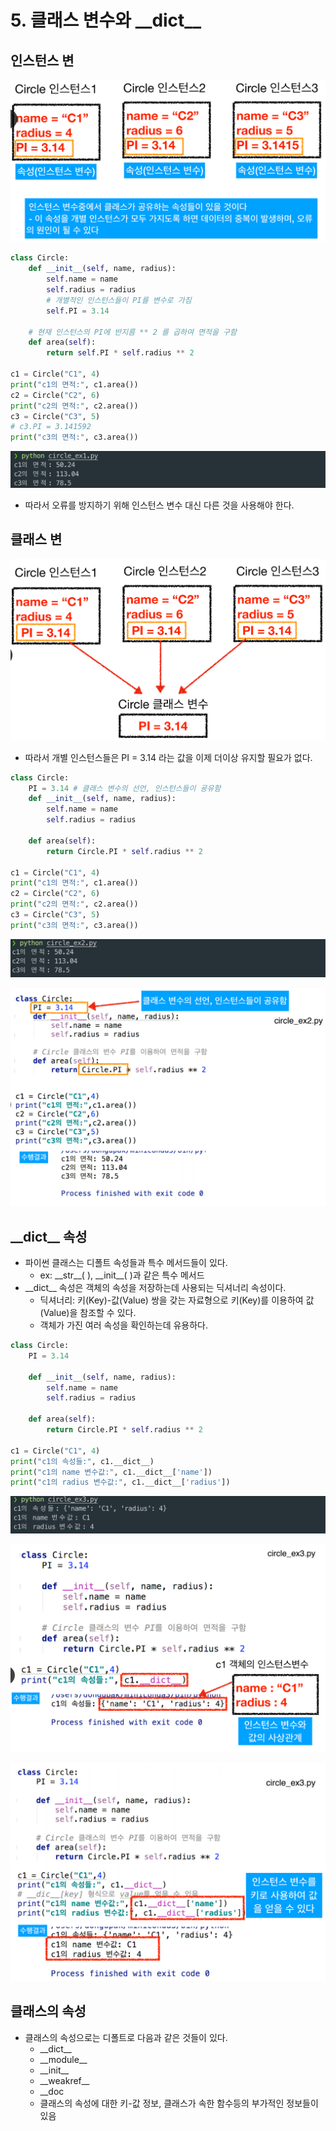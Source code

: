 # 5. 클래스 변수와 \_\_dict\_\_

## 인스턴스 변

![](.gitbook/assets/2019-12-28-1.08.20.png)

```python
class Circle:
    def __init__(self, name, radius):
        self.name = name
        self.radius = radius
        # 개별적인 인스턴스들이 PI를 변수로 가짐
        self.PI = 3.14

    # 현재 인스턴스의 PI에 반지름 ** 2 를 곱하여 면적을 구함
    def area(self):
        return self.PI * self.radius ** 2

c1 = Circle("C1", 4)
print("c1의 면적:", c1.area())
c2 = Circle("C2", 6)
print("c2의 면적:", c2.area())
c3 = Circle("C3", 5)
# c3.PI = 3.141592
print("c3의 면적:", c3.area())
```

![](.gitbook/assets/2019-12-28-1.14.13.png)

* 따라서 오류를 방지하기 위해 인스턴스 변수 대신 다른 것을 사용해야 한다.

## 클래스 변

![](.gitbook/assets/2019-12-28-1.16.29.png)

* 따라서 개별 인스턴스들은 PI = 3.14 라는 값을 이제 더이상 유지할 필요가 없다.

```python
class Circle:
    PI = 3.14 # 클래스 변수의 선언, 인스턴스들이 굥유함
    def __init__(self, name, radius):
        self.name = name
        self.radius = radius

    def area(self):
        return Circle.PI * self.radius ** 2

c1 = Circle("C1", 4)
print("c1의 면적:", c1.area())
c2 = Circle("C2", 6)
print("c2의 면적:", c2.area())
c3 = Circle("C3", 5)
print("c3의 면적:", c3.area())
```

![](.gitbook/assets/2019-12-28-1.19.55.png)

![](.gitbook/assets/2019-12-28-1.20.25.png)

## \_\_dict\_\_ 속성

* 파이썬 클래스는 디폴트 속성들과 특수 메서드들이 있다.
  * ex: \_\_str\_\_\( \), \_\_init\_\_\( \)과 같은 특수 메서드
* \_\_dict\_\_ 속성은 객체의 속성을 저장하는데 사용되는 딕셔너리 속성이다.
  * 딕셔너리: 키\(Key\)-값\(Value\) 쌍을 갖는 자료형으로 키\(Key\)를 이용하여 값\(Value\)을 참조할 수 있다.
  * 객체가 가진 여러 속성을 확인하는데 유용하다.

```python
class Circle:
    PI = 3.14

    def __init__(self, name, radius):
        self.name = name
        self.radius = radius

    def area(self):
        return Circle.PI * self.radius ** 2

c1 = Circle("C1", 4)
print("c1의 속성들:", c1.__dict__)
print("c1의 name 변수값:", c1.__dict__['name'])
print("c1의 radius 변수값:", c1.__dict__['radius'])
```

![](.gitbook/assets/2019-12-28-1.28.47.png)

![](.gitbook/assets/2019-12-28-1.29.29.png)

![](.gitbook/assets/2019-12-28-1.29.45.png)

## 클래스의 속성

* 클래스의 속성으로는 디폴트로 다음과 같은 것들이 있다.
  * \_\_dict\_\_
  * \_\_module\_\_
  * \_\_init\_\_
  * \_\_weakref\_\_
  * \_\_doc
  * 클래스의 속성에 대한 키-값 정보, 클래스가 속한 함수등의 부가적인 정보들이 있음

